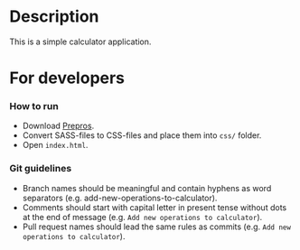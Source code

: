 # Description

This is a simple calculator application.

# For developers

### How to run

- Download [Prepros](https://prepros.io/]).
- Convert SASS-files to CSS-files and place them into `css/` folder.
- Open `index.html`.

### Git guidelines

- Branch names should be meaningful and contain hyphens as word separators (e.g. add-new-operations-to-calculator).
- Comments should start with capital letter in present tense without dots at the end of message (e.g. `Add new operations to calculator`).
- Pull request names should lead the same rules as commits (e.g. `Add new operations to calculator`).
